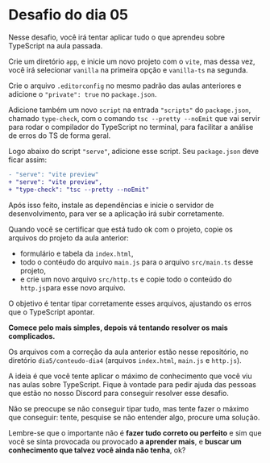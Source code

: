 # Desafio do dia 05

Nesse desafio, você irá tentar aplicar tudo o que aprendeu sobre TypeScript na
aula passada.

Crie um diretório `app`, e inicie um novo projeto com o `vite`, mas dessa vez,
você irá selecionar `vanilla` na primeira opção e `vanilla-ts` na segunda.

Crie o arquivo `.editorconfig` no mesmo padrão das aulas anteriores e adicione
o `"private": true` no `package.json`.

Adicione também um novo `script` na entrada `"scripts"` do `package.json`, chamado
`type-check`, com o comando `tsc --pretty --noEmit` que vai servir para rodar
o compilador do TypeScript no terminal, para facilitar a análise de erros do TS
de forma geral.

Logo abaixo do script `"serve"`, adicione esse script. Seu `package.json`
deve ficar assim:

```diff
- "serve": "vite preview"
+ "serve": "vite preview",
+ "type-check": "tsc --pretty --noEmit"
```

Após isso feito, instale as dependências e inicie o servidor de desenvolvimento,
para ver se a aplicação irá subir corretamente.

Quando você se certificar que está tudo ok com o projeto, copie os arquivos do projeto
da aula anterior:

- formulário e tabela da `index.html`,
- todo o contéudo do arquivo `main.js` para o arquivo `src/main.ts` desse projeto,
- e crie um novo arquivo `src/http.ts` e copie todo o conteúdo do `http.js`para esse novo arquivo.

O objetivo é tentar tipar corretamente esses arquivos, ajustando os erros que
o TypeScript apontar.

**Comece pelo mais simples, depois vá tentando resolver os mais complicados.**

Os arquivos com a correção da aula anterior estão nesse repositório, no diretório
`dia5/conteudo-dia4` (arquivos `index.html`, `main.js` e `http.js`).

A ideia é que você tente aplicar o máximo de conhecimento que você viu nas aulas
sobre TypeScript. Fique à vontade para pedir ajuda das pessoas que estão no
nosso Discord para conseguir resolver esse desafio.

Não se preocupe se não conseguir tipar tudo, mas tente fazer o máximo que conseguir:
tente, pesquise se não entender algo, procure uma solução.

Lembre-se que o importante não é **fazer tudo correto ou perfeito** e sim que você
se sinta provocada ou provocado **a aprender mais**, e **buscar um conhecimento que
talvez você ainda não tenha**, ok?
